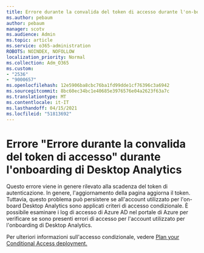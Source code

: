 ```yaml
---
title: Errore durante la convalida del token di accesso durante l'on-boarding di Desktop Analytics
ms.author: pebaum
author: pebaum
manager: scotv
ms.audience: Admin
ms.topic: article
ms.service: o365-administration
ROBOTS: NOINDEX, NOFOLLOW
localization_priority: Normal
ms.collection: Adm_O365
ms.custom:
- "2536"
- "9000657"
ms.openlocfilehash: 12e5906ba8cbc76ba1fd99dde1cf76396c3a6942
ms.sourcegitcommit: 8bc60ec34bc1e40685e3976576e04a2623f63a7c
ms.translationtype: MT
ms.contentlocale: it-IT
ms.lasthandoff: 04/15/2021
ms.locfileid: "51813692"
---
```

# <a name="there-was-an-error-validating-access-token-error-during-desktop-analytics-onboarding"></a>Errore "Errore durante la convalida del token di accesso" durante l'onboarding di Desktop Analytics

Questo errore viene in genere rilevato alla scadenza del token di autenticazione. In genere, l'aggiornamento della pagina aggiorna il token. Tuttavia, questo problema può persistere se all'account utilizzato per l'on-board Desktop Analytics sono applicati criteri di accesso condizionale. È possibile esaminare i log di accesso di Azure AD nel portale di Azure per verificare se sono presenti errori di accesso per l'account utilizzato per l'onboarding di Desktop Analytics.

Per ulteriori informazioni sull'accesso condizionale, vedere [Plan your Conditional Access deployment.](https://docs.microsoft.com/azure/active-directory/conditional-access/plan-conditional-access)